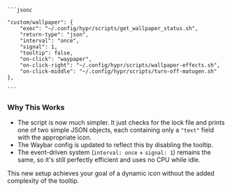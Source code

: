     ```jsonc
    
    "custom/wallpaper": {
        "exec": "~/.config/hypr/scripts/get_wallpaper_status.sh",
        "return-type": "json",
        "interval": "once",
        "signal": 1, 
        "tooltip": false,
        "on-click": "waypaper",
        "on-click-right": "~/.config/hypr/scripts/wallpaper-effects.sh",
        "on-click-middle": "~/.config/hypr/scripts/turn-off-matugen.sh"
    },
    
    ```

### Why This Works

*   The script is now much simpler. It just checks for the lock file and prints one of two simple JSON objects, each containing only a `"text"` field with the appropriate icon.
*   The Waybar config is updated to reflect this by disabling the tooltip.
*   The event-driven system (`interval: once` + `signal: 1`) remains the same, so it's still perfectly efficient and uses no CPU while idle.

This new setup achieves your goal of a dynamic icon without the added complexity of the tooltip.
